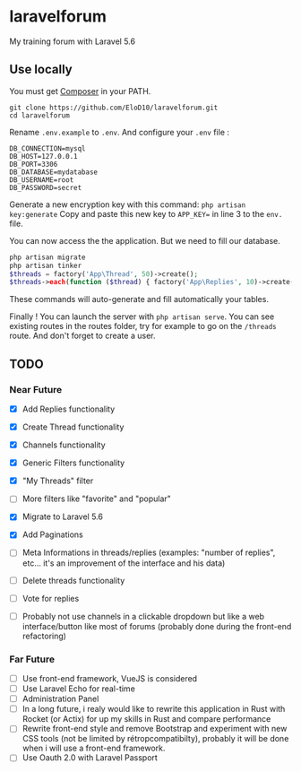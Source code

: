# laravelforum

My training forum with Laravel 5.6

## Use locally

You must get [Composer](https://getcomposer.org/) in your PATH.

```
git clone https://github.com/EloD10/laravelforum.git
cd laravelforum
```

Rename `.env.example` to `.env`.
And configure your `.env` file :
```
DB_CONNECTION=mysql
DB_HOST=127.0.0.1
DB_PORT=3306
DB_DATABASE=mydatabase
DB_USERNAME=root
DB_PASSWORD=secret
```

Generate a new encryption key with this command: `php artisan key:generate`
Copy and paste this new key to `APP_KEY=` in line 3 to the `env.` file.

You can now access the the application. But we need to fill our database. 
```php
php artisan migrate
php artisan tinker
$threads = factory('App\Thread', 50)->create();
$threads->each(function ($thread) { factory('App\Replies', 10)->create(['thread_id' => $thread->id]); });
```
These commands will auto-generate and fill automatically your tables. 

Finally ! You can launch the server with `php artisan serve`.
You can see existing routes in the routes folder, try for example to go on the `/threads` route. And don't forget to create a user.

## TODO

### Near Future

- [x] Add Replies functionality
- [x] Create Thread functionality
- [x] Channels functionality
- [x] Generic Filters functionality
- [x] "My Threads" filter
- [ ] More filters like "favorite" and "popular"
- [x] Migrate to Laravel 5.6
- [x] Add Paginations
- [ ] Meta Informations in threads/replies (examples: "number of replies", etc... it's an improvement of the interface and his data)
- [ ] Delete threads functionality
- [ ] Vote for replies
- [ ] Probably not use channels in a clickable dropdown but like a web interface/button like most of forums (probably done during the front-end refactoring)



### Far Future
- [ ] Use front-end framework, VueJS is considered
- [ ] Use Laravel Echo for real-time
- [ ] Administration Panel
- [ ] In a long future, i realy would like to rewrite this application in Rust with Rocket (or Actix) for up my skills in Rust and compare performance
- [ ] Rewrite front-end style and remove Bootstrap and experiment with new CSS tools (not be limited by rétropcompatibilty), probably it will be done when i will use a front-end framework.
- [ ] Use Oauth 2.0 with Laravel Passport
